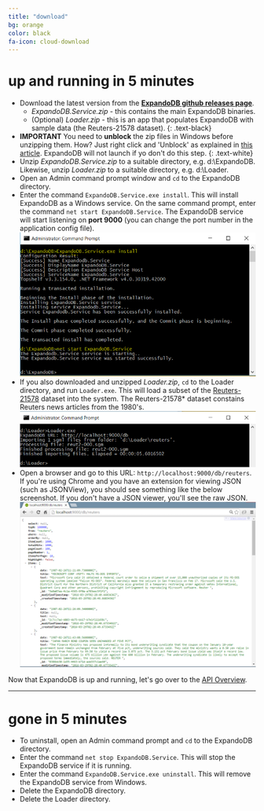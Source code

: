 ```yaml
---
title: "download"
bg: orange
color: black
fa-icon: cloud-download
---
```


# **up and running in 5 minutes**

- Download the latest version from the [**ExpandoDB github releases page**](https://github.com/cris-almodovar/expando-db/releases).
  * *ExpandoDB.Service.zip* - this contains the main ExpandoDB binaries.
  * (Optional) *Loader.zip* - this is an app that populates ExpandoDB with sample data (the Reuters-21578 dataset).
{: .text-black}  
- **IMPORTANT** You need to **unblock** the zip files in Windows before unzipping them. How? Just right click and 'Unblock' 
  as explained in [this article](http://www.thewindowsclub.com/unblock-file-windows-8). ExpandoDB will not launch if yo don't 
  do this step.
{: .text-white}  
- Unzip *ExpandoDB.Service.zip* to a suitable directory, e.g. d:\ExpandoDB. 
  Likewise, unzip *Loader.zip* to a suitable directory, e.g. d:\Loader.
- Open an Admin command prompt window and `cd` to the ExpandoDB directory. 
- Enter the command `ExpandoDB.Service.exe install`. This will install ExpandoDB as a Windows service. 
  On the same command prompt, enter the command `net start ExpandoDB.Service`. The ExpandoDB service will start listening on **port 9000** 
  (you can change the port number in the application config file). 
  ![Install](img/install.png)
- If you also downloaded and unzipped *Loader.zip*, `cd` to the Loader directory, and run `Loader.exe`. 
  This will load a subset of the [Reuters-21578](http://www.daviddlewis.com/resources/testcollections/reuters21578) 
  dataset into the system. The Reuters-21578* dataset constains Reuters news articles from the 1980's.  
  ![Loader](img/loader.png)
- Open a browser and go to this URL: `http://localhost:9000/db/reuters`. If you're using Chrome and you have an extension 
  for viewing JSON (such as JSONView), you should see something like the below screenshot. If you don't have a JSON viewer, you'll see the raw JSON.
  ![First Look](img/first-look.png)   

Now that ExpandoDB is up and running, let's go over to the [API Overview](#api-overview).

-------

# **gone in 5 minutes**

- To uninstall, open an Admin command prompt and `cd` to the ExpandoDB directory.
- Enter the command `net stop ExpandoDB.Service`. This will stop the ExpandoDB service if it is running.
- Enter the command `ExpandoDB.Service.exe uninstall`. This will remove the ExpandoDB service from Windows.
- Delete the ExpandoDB directory.
- Delete the Loader directory.